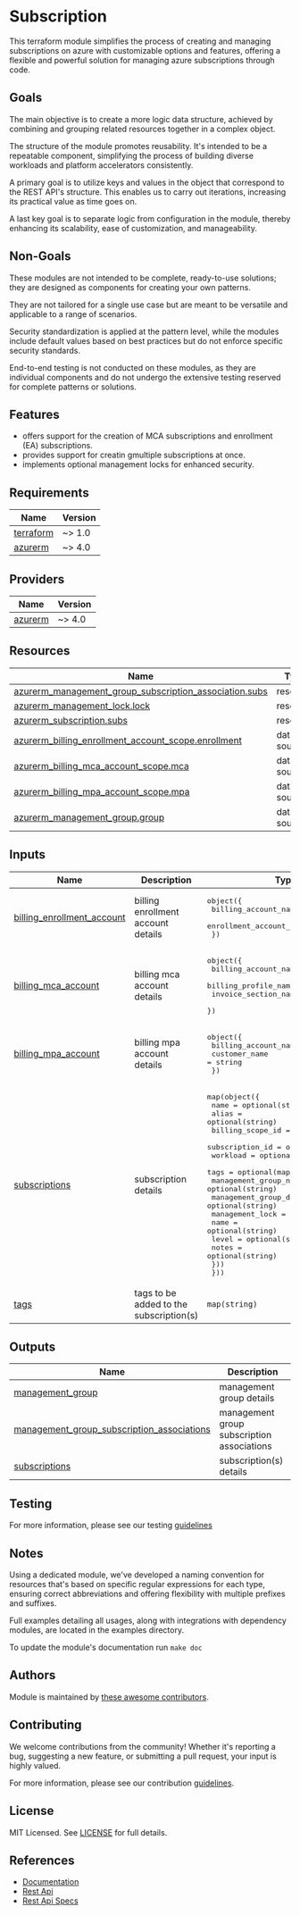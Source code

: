 # Subscription

This terraform module simplifies the process of creating and managing subscriptions on azure with customizable options and features, offering a flexible and powerful solution for managing azure subscriptions through code.

## Goals

The main objective is to create a more logic data structure, achieved by combining and grouping related resources together in a complex object.

The structure of the module promotes reusability. It's intended to be a repeatable component, simplifying the process of building diverse workloads and platform accelerators consistently.

A primary goal is to utilize keys and values in the object that correspond to the REST API's structure. This enables us to carry out iterations, increasing its practical value as time goes on.

A last key goal is to separate logic from configuration in the module, thereby enhancing its scalability, ease of customization, and manageability.

## Non-Goals

These modules are not intended to be complete, ready-to-use solutions; they are designed as components for creating your own patterns.

They are not tailored for a single use case but are meant to be versatile and applicable to a range of scenarios.

Security standardization is applied at the pattern level, while the modules include default values based on best practices but do not enforce specific security standards.

End-to-end testing is not conducted on these modules, as they are individual components and do not undergo the extensive testing reserved for complete patterns or solutions.

## Features

- offers support for the creation of MCA subscriptions and enrollment (EA) subscriptions.
- provides support for creatin gmultiple subscriptions at once.
- implements optional management locks for enhanced security.

<!-- BEGIN_TF_DOCS -->
## Requirements

| Name | Version |
|------|---------|
| <a name="requirement_terraform"></a> [terraform](#requirement\_terraform) | ~> 1.0 |
| <a name="requirement_azurerm"></a> [azurerm](#requirement\_azurerm) | ~> 4.0 |

## Providers

| Name | Version |
|------|---------|
| <a name="provider_azurerm"></a> [azurerm](#provider\_azurerm) | ~> 4.0 |

## Resources

| Name | Type |
|------|------|
| [azurerm_management_group_subscription_association.subs](https://registry.terraform.io/providers/hashicorp/azurerm/latest/docs/resources/management_group_subscription_association) | resource |
| [azurerm_management_lock.lock](https://registry.terraform.io/providers/hashicorp/azurerm/latest/docs/resources/management_lock) | resource |
| [azurerm_subscription.subs](https://registry.terraform.io/providers/hashicorp/azurerm/latest/docs/resources/subscription) | resource |
| [azurerm_billing_enrollment_account_scope.enrollment](https://registry.terraform.io/providers/hashicorp/azurerm/latest/docs/data-sources/billing_enrollment_account_scope) | data source |
| [azurerm_billing_mca_account_scope.mca](https://registry.terraform.io/providers/hashicorp/azurerm/latest/docs/data-sources/billing_mca_account_scope) | data source |
| [azurerm_billing_mpa_account_scope.mpa](https://registry.terraform.io/providers/hashicorp/azurerm/latest/docs/data-sources/billing_mpa_account_scope) | data source |
| [azurerm_management_group.group](https://registry.terraform.io/providers/hashicorp/azurerm/latest/docs/data-sources/management_group) | data source |

## Inputs

| Name | Description | Type | Default | Required |
|------|-------------|------|---------|:--------:|
| <a name="input_billing_enrollment_account"></a> [billing\_enrollment\_account](#input\_billing\_enrollment\_account) | billing enrollment account details | <pre>object({<br/>    billing_account_name    = string<br/>    enrollment_account_name = string<br/>  })</pre> | `null` | no |
| <a name="input_billing_mca_account"></a> [billing\_mca\_account](#input\_billing\_mca\_account) | billing mca account details | <pre>object({<br/>    billing_account_name = string<br/>    billing_profile_name = string<br/>    invoice_section_name = string<br/>  })</pre> | `null` | no |
| <a name="input_billing_mpa_account"></a> [billing\_mpa\_account](#input\_billing\_mpa\_account) | billing mpa account details | <pre>object({<br/>    billing_account_name = string<br/>    customer_name        = string<br/>  })</pre> | `null` | no |
| <a name="input_subscriptions"></a> [subscriptions](#input\_subscriptions) | subscription details | <pre>map(object({<br/>    name                          = optional(string)<br/>    alias                         = optional(string)<br/>    billing_scope_id              = optional(string)<br/>    subscription_id               = optional(string)<br/>    workload                      = optional(string)<br/>    tags                          = optional(map(string))<br/>    management_group_name         = optional(string)<br/>    management_group_display_name = optional(string)<br/>    management_lock = optional(object({<br/>      name  = optional(string)<br/>      level = optional(string)<br/>      notes = optional(string)<br/>    }))<br/>  }))</pre> | n/a | yes |
| <a name="input_tags"></a> [tags](#input\_tags) | tags to be added to the subscription(s) | `map(string)` | `{}` | no |

## Outputs

| Name | Description |
|------|-------------|
| <a name="output_management_group"></a> [management\_group](#output\_management\_group) | management group details |
| <a name="output_management_group_subscription_associations"></a> [management\_group\_subscription\_associations](#output\_management\_group\_subscription\_associations) | management group subscription associations |
| <a name="output_subscriptions"></a> [subscriptions](#output\_subscriptions) | subscription(s) details |
<!-- END_TF_DOCS -->

## Testing

For more information, please see our testing [guidelines](./TESTING.md)

## Notes

Using a dedicated module, we've developed a naming convention for resources that's based on specific regular expressions for each type, ensuring correct abbreviations and offering flexibility with multiple prefixes and suffixes.

Full examples detailing all usages, along with integrations with dependency modules, are located in the examples directory.

To update the module's documentation run `make doc`

## Authors

Module is maintained by [these awesome contributors](https://github.com/cloudnationhq/terraform-azure-sa/graphs/contributors).

## Contributing

We welcome contributions from the community! Whether it's reporting a bug, suggesting a new feature, or submitting a pull request, your input is highly valued.

For more information, please see our contribution [guidelines](./CONTRIBUTING.md).

## License

MIT Licensed. See [LICENSE](https://github.com/cloudnationhq/terraform-azure-sub/blob/main/LICENSE) for full details.

## References

- [Documentation](https://learn.microsoft.com/en-us/azure/cloud-adoption-framework/ready/landing-zone/design-area/resource-org-subscriptions)
- [Rest Api](https://learn.microsoft.com/en-us/rest/api/subscription)
- [Rest Api Specs](https://github.com/Azure/azure-rest-api-specs/tree/1f449b5a17448f05ce1cd914f8ed75a0b568d130/specification/subscription/resource-manager)
